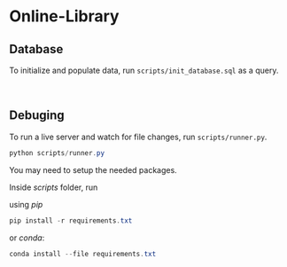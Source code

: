 # Online-Library
 
## Database

To initialize and populate data, run `scripts/init_database.sql` as a query.

<br>

## Debuging

To run a live server and watch for file changes, run `scripts/runner.py`.

```powershell
python scripts/runner.py
```

You may need to setup the needed packages.

Inside _scripts_ folder, run

using _pip_

```powershell
pip install -r requirements.txt
```

or _conda_:

```powershell
conda install --file requirements.txt
```
